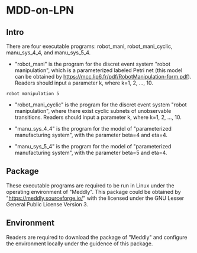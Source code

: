 MDD-on-LPN
====
Intro
----
There are four executable programs: robot_mani, robot_mani_cyclic, manu_sys_4_4, and  manu_sys_5_4.

* "robot_mani" is the program for the discret event system "robot manipulation", which is a parameterized labeled Petri net (this model can be obtained by https://mcc.lip6.fr/pdf/RobotManipulation-form.pdf). Readers should input a parameter k, where k=1, 2, ..., 10.

`robot manipulation 5`

* "robot_mani_cyclic" is the program for the discret event system "robot manipulation", where there exist cyclic subnets of unobservable transitions. Readers should input a parameter k, where k=1, 2, ..., 10.

* "manu_sys_4_4" is the program for the model of "parameterized manufacturing system", with the parameter beta=4 and eta=4.

* "manu_sys_5_4" is the program for the model of "parameterized manufacturing system", with the parameter beta=5 and eta=4.

Package
-----
These executable programs are required to be run in Linux under the operating environment of "Meddly". 
This package could be obtained by "https://meddly.sourceforge.io/" with the licensed under the GNU Lesser General Public License Version 3.

Environment
-----
Readers are required to download the package of "Meddly" and configure the environment locally under the guidence of this package.
